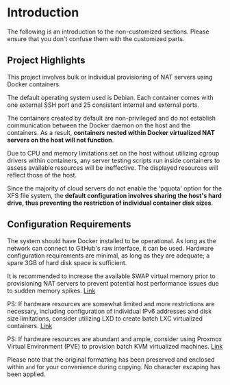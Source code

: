 # Introduction

The following is an introduction to the non-customized sections. Please ensure that you don't confuse them with the customized parts.

## Project Highlights

This project involves bulk or individual provisioning of NAT servers using Docker containers.

The default operating system used is Debian. Each container comes with one external SSH port and 25 consistent internal and external ports.

The containers created by default are non-privileged and do not establish communication between the Docker daemon on the host and the containers. As a result, **containers nested within Docker virtualized NAT servers on the host will not function**.

Due to CPU and memory limitations set on the host without utilizing cgroup drivers within containers, any server testing scripts run inside containers to assess available resources will be ineffective. The displayed resources will reflect those of the host.

Since the majority of cloud servers do not enable the 'pquota' option for the XFS file system, the **default configuration involves sharing the host's hard drive, thus preventing the restriction of individual container disk sizes**.

## Configuration Requirements

The system should have Docker installed to be operational. As long as the network can connect to GitHub's raw interface, it can be used. Hardware configuration requirements are minimal, as long as they are adequate; a spare 3GB of hard disk space is sufficient.

It is recommended to increase the available SWAP virtual memory prior to provisioning NAT servers to prevent potential host performance issues due to sudden memory spikes. [Link](https://github.com/spiritLHLS/addswap)

PS: If hardware resources are somewhat limited and more restrictions are necessary, including configuration of individual IPv6 addresses and disk size limitations, consider utilizing LXD to create batch LXC virtualized containers. [Link](https://github.com/spiritLHLS/lxd)

PS: If hardware resources are abundant and ample, consider using Proxmox Virtual Environment (PVE) to provision batch KVM virtualized machines. [Link](https://github.com/spiritLHLS/pve)

Please note that the original formatting has been preserved and enclosed within ``` and ``` for your convenience during copying. No character escaping has been applied.
